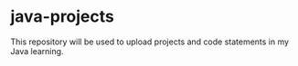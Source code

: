 # java-projects
This repository will be used to upload projects and code statements in my Java learning.
